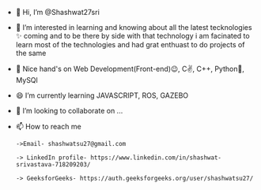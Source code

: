 - 👋 Hi, I’m @Shashwat27sri
- 👀 I’m interested in learning and knowing about all the latest tecknologies ✨ coming 
and to be there by side with that technology i am facinated to learn most of the technologies
and had grat enthuast to do projects of the same
- 🌱 Nice hand's on  Web Development(Front-end)😉, C✌, C++, Python🐍, MySQl
- 😄 I’m currently learning JAVASCRIPT, ROS, GAZEBO
- 💞️ I’m looking to collaborate on ...
- 📫 How to reach me 

      ->Email- shashwatsu27@gmail.com 

      -> LinkedIn profile- https://www.linkedin.com/in/shashwat-srivastava-718209203/ 

      -> GeeksforGeeks- https://auth.geeksforgeeks.org/user/shashwatsu27/ 
                     
<!---
Shashwat27sri/Shashwat27sri is a ✨ special ✨ repository because its `README.md` (this file) appears on your GitHub profile.
You can click the Preview link to take a look at your changes.
--->
